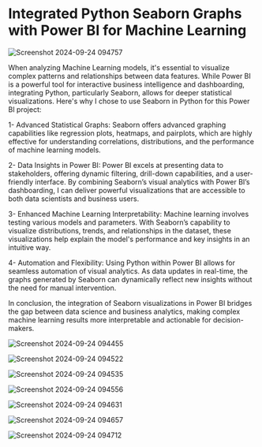 # Integrated Python Seaborn Graphs with Power BI for Machine Learning

![Screenshot 2024-09-24 094757](https://github.com/user-attachments/assets/483661cf-84ae-4d75-b428-7e81acd71791)

When analyzing Machine Learning models, it's essential to visualize complex patterns and relationships between data features. While Power BI is a powerful tool for interactive business intelligence and dashboarding, integrating Python, particularly Seaborn, allows for deeper statistical visualizations. Here's why I chose to use Seaborn in Python for this Power BI project:

1- Advanced Statistical Graphs: Seaborn offers advanced graphing capabilities like regression plots, heatmaps, and pairplots, which are highly effective for understanding correlations, distributions, and the performance of machine learning models.

2- Data Insights in Power BI: Power BI excels at presenting data to stakeholders, offering dynamic filtering, drill-down capabilities, and a user-friendly interface. By combining Seaborn’s visual analytics with Power BI’s dashboarding, I can deliver powerful visualizations that are accessible to both data scientists and business users.

3- Enhanced Machine Learning Interpretability: Machine learning involves testing various models and parameters. With Seaborn’s capability to visualize distributions, trends, and relationships in the dataset, these visualizations help explain the model's performance and key insights in an intuitive way.

4- Automation and Flexibility: Using Python within Power BI allows for seamless automation of visual analytics. As data updates in real-time, the graphs generated by Seaborn can dynamically reflect new insights without the need for manual intervention.

In conclusion, the integration of Seaborn visualizations in Power BI bridges the gap between data science and business analytics, making complex machine learning results more interpretable and actionable for decision-makers.

![Screenshot 2024-09-24 094455](https://github.com/user-attachments/assets/7a5cb9d8-2b7f-4d42-aeab-228bae7ea54a)

![Screenshot 2024-09-24 094522](https://github.com/user-attachments/assets/b0a688a6-99ea-4b0d-ba3e-20fec45d31c9)

![Screenshot 2024-09-24 094535](https://github.com/user-attachments/assets/553d120e-7217-4308-9e78-3d50fd41f32b)

![Screenshot 2024-09-24 094556](https://github.com/user-attachments/assets/e903e933-9c74-468e-90be-de90ba09ac26)

![Screenshot 2024-09-24 094631](https://github.com/user-attachments/assets/89188e14-6351-4058-96e4-d212f1e6ad21)

![Screenshot 2024-09-24 094657](https://github.com/user-attachments/assets/c6aece70-26ce-41b5-b9bb-3945aacf6167)

![Screenshot 2024-09-24 094712](https://github.com/user-attachments/assets/dc6c7d2f-bb19-468f-a58e-3d68f5d82bbe)

